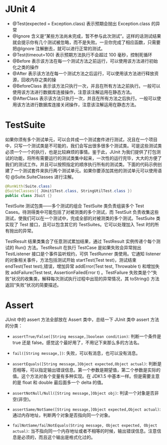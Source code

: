 # JUnit 4

- @Test(expected = Exception.class) 表示预期会抛出 Exception.class 的异常
- @Ignore 含义是“某些方法尚未完成，暂不参与此次测试”。这样的话测试结果就会提示你有几个测试被忽略，而不是失败。一旦你完成了相应函数，只需要把@Ignore 注解删去，就可以进行正常的测试。
- @Test(timeout=100) 表示预期方法执行不会超过 100 毫秒，控制死循环
- @Before 表示该方法在每一个测试方法之前运行，可以使用该方法进行初始化之类的操作
- @After 表示该方法在每一个测试方法之后运行，可以使用该方法进行释放资源，回收内存之类的操
- @BeforeClass 表示该方法只执行一次，并且在所有方法之前执行。一般可以使用该方法进行数据库连接操作，注意该注解运用在静态方法。
- @AfterClass 表示该方法只执行一次，并且在所有方法之后执行。一般可以使用该方法进行数据库连接关闭操作，注意该注解运用在静态方法。

# TestSuite

如果你须有多个测试单元，可以合并成一个测试套件进行测试，况且在一个项目中，只写一个测试类是不可能的，我们会写出很多很多个测试类。可是这些测试类必须一个一个的执行，也是比较麻烦的事情。鉴于此，JUnit 为我们提供了打包测试的功能，将所有需要运行的测试类集中起来，一次性的运行完毕，大大的方便了我们的测试工作。并且可以按照指定的顺序执行所有的测试类。下面的代码示例创建了一个测试套件来执行两个测试单元。如果你要添加其他的测试单元可以使用语句 @Suite.SuiteClasses 进行注解。

```java
@RunWith(Suite.class)
@SuiteClasses({ JUnit1Test.class, StringUtilTest.class })
public class JSuit {}
```

TestSuite 测试包类——多个测试的组合 TestSuite 类负责组装多个 Test Cases。待测得类中可能包括了对被测类的多个测试，而 TestSuit 负责收集这些测试，使我们可以在一个测试中，完成全部的对被测类的多个测试。TestSuite 类实现了 Test 接口，且可以包含其它的 TestSuites。它可以处理加入 Test 时的所有抛出的异常。

TestResult 结果类集合了任意测试累加结果，通过 TestResult 实例传递个每个测试的 Run() 方法。TestResult 在执行 TestCase 是如果失败会异常抛出 TestListener 接口是个事件监听规约，可供 TestRunner 类使用。它通知 listener 的对象相关事件，方法包括测试开始 startTest(Test test)，测试结束 endTest(Test test),错误，增加异常 addError(Test test, Throwable t) 和增加失败 addFailure(Test test, AssertionFailedError t) 。TestFailure 失败类是个“失败”状况的收集类，解释每次测试执行过程中出现的异常情况，其 toString() 方法返回“失败”状况的简要描述。

# Assert

JUnit 中的 assert 方法全部放在 Assert 类中，总结一下 JUnit 类中 assert 方法的分类：

- `assertTrue/False([String message,]boolean condition)`: 判断一个条件是 true 还是 false。感觉这个最好用了，不用记下来那么多的方法名。

- `fail([String message,])`: 失败，可以有消息，也可以没有消息。

- `assertEquals([String message,]Object expected,Object actual)`: 判断是否相等，可以指定输出错误信息。第一个参数是期望值，第二个参数是实际的值。这个方法对各个变量有多种实现。在 JDK1.5 中基本一样。但是需要主意的是 float 和 double 最后面多一个 delta 的值。

- `assertNotNull/Null([String message,]Object obj)`: 判读一个对象是否非空(非空)。

- `assertSame/NotSame([String message,]Object expected,Object actual)`: 通过内存地址，判断两个对象是否指向同一个对象。

- `failNotSame/failNotEquals(String message, Object expected, Object actual)`: 当不指向同一个内存地址或者不相等的时候，输出错误信息。注意信息是必须的，而且这个输出是格式化过的。
